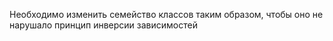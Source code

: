 Необходимо изменить семейство классов таким образом, чтобы оно не нарушало принцип инверсии зависимостей